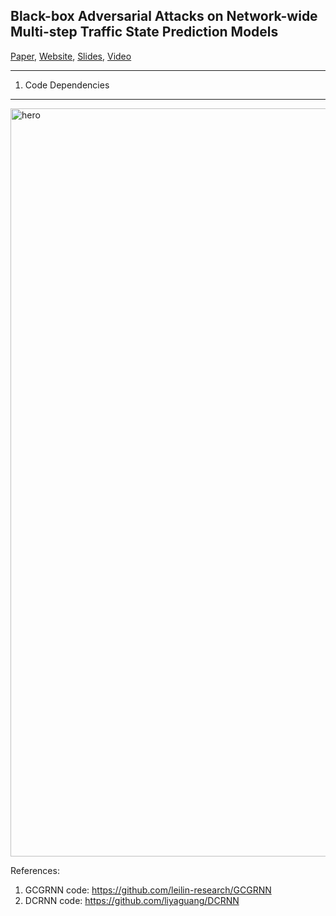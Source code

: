 ## Black-box Adversarial Attacks on Network-wide Multi-step Traffic State Prediction Models

[Paper](https://arxiv.org/abs/2110.08712),  [Website](https://stars-cs.github.io/black_box_traffic/),  [Slides](https://github.com/stars-cs/black_box_traffic/blob/gh-pages/Black%20Box%20Adversarial%20Attacks.pdf), [Video](https://www.youtube.com/watch?v=yxOBCIl1o-Y)

------

1. Code Dependencies





-----
<img width="1197" alt="hero" src="https://user-images.githubusercontent.com/15305740/138611368-770e1c71-30d3-42ff-8ddf-cba7de80cf29.png">

References:

1. GCGRNN code: https://github.com/leilin-research/GCGRNN
2. DCRNN code: https://github.com/liyaguang/DCRNN
